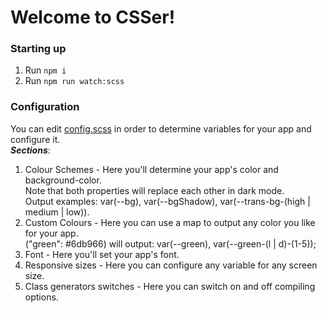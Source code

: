 # Welcome to CSSer!
### Starting up
1. Run `npm i`
1. Run `npm run watch:scss`

### Configuration
You can edit [config.scss](./config.scss) in order to determine variables for your app and configure it.<br>
***Sections***:
1. Colour Schemes - Here you'll determine your app's color and background-color.<br>
Note that both properties will replace each other in dark mode.<br>
Output examples: var(--bg), var(--bgShadow), var(--trans-bg-(high | medium | low)).
1. Custom Colours - Here you can use a map to output any color you like for your app.<br>
("green": #6db966) will output: var(--green), var(--green-(l | d)-(1-5));
1. Font - Here you'll set your app's font.
2. Responsive sizes - Here you can configure any variable for any screen size.
3. Class generators switches - Here you can switch on and off compiling options.
